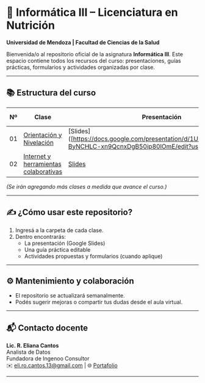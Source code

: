 # 📘 Informática III – Licenciatura en Nutrición  
**Universidad de Mendoza | Facultad de Ciencias de la Salud**

Bienvenida/o al repositorio oficial de la asignatura **Informática III**. Este espacio contiene todos los recursos del curso: presentaciones, guías prácticas, formularios y actividades organizadas por clase.

---

## 📚 Estructura del curso

| Nº | Clase | Presentación | Guía / Actividad | Formulario |
|----|-------|---------------|------------------|------------|
| 01 | [Orientación y Nivelación](./01_Clase_Orientacion) | [Slides]([https://docs.google.com/presentation/d/1UX0Vcm3PaLM2yD-ByNCHLC-xn9QcnxDgB50ip80lOmE/edit?usp=sharing] |
| 02 | [Internet y herramientas colaborativas](./02_Internet_HerramientasColaborativas) | [Slides](https://docs.google.com/presentation/d/1_CFZ2IFgMAjId6KLxEuigp1M80PD1G3jZ0WkzQ-lofM/edit) |

*(Se irán agregando más clases a medida que avance el curso.)*

---

## ✍️ ¿Cómo usar este repositorio?

1. Ingresá a la carpeta de cada clase.
2. Dentro encontrarás:
   - La presentación (Google Slides)
   - Una guía práctica editable
   - Actividades propuestas y formularios (cuando aplique)

---

## ⚙️ Mantenimiento y colaboración

- El repositorio se actualizará semanalmente.
- Podés sugerir mejoras o compartir tus dudas desde el aula virtual.

---

## 📬 Contacto docente

**Lic. R. Eliana Cantos**  
Analista de Datos   
Fundadora de Ingenoo Consultor  
✉️ eli.ro.cantos.13@gmail.com | 🌐 [Portafolio](https://behance.net/elianacantos)

---
